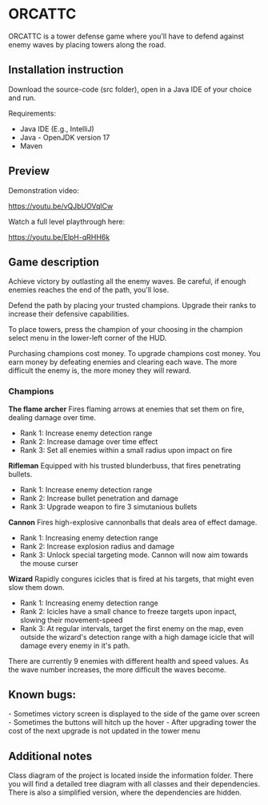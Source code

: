 <H1>ORCATTC</H1>
 
ORCATTC is a tower defense game where you'll have to defend against enemy waves by placing towers along the road.


<H2>Installation instruction</H2>
 
Download the source-code (src folder), open in a Java IDE of your choice and run.

Requirements:
-	Java IDE (E.g., IntelliJ)
-	Java - OpenJDK version 17
-	Maven 

<H2>Preview</H2>

Demonstration video: 
 
https://youtu.be/vQJbUOVqlCw
 
Watch a full level playthrough here:

https://youtu.be/ElpH-qRHH6k


<H2>Game description</H2>
 
Achieve victory by outlasting all the enemy waves. Be careful, if enough enemies reaches the end of the path, you'll lose.
 
Defend the path by placing your trusted champions. Upgrade their ranks to increase their defensive capabilities.

To place towers, press the champion of your choosing in the champion select menu in the lower-left corner of the HUD. 

Purchasing champions cost money. To upgrade champions cost money. You earn money by defeating enemies and clearing each wave.
The more difficult the enemy is, the more money they will reward.

<H3>Champions</H3>
 
<b>The flame archer</b>
Fires flaming arrows at enemies that set them on fire, dealing damage over time. 
 
- Rank 1: Increase enemy detection range</br>
- Rank 2: Increase damage over time effect</br>
- Rank 3: Set all enemies within a small radius upon impact on fire
 
<b>Rifleman</b>
Equipped with his trusted blunderbuss, that fires penetrating bullets.

- Rank 1: Increase enemy detection range
- Rank 2: Increase bullet penetration and damage
- Rank 3: Upgrade weapon to fire 3 simutanious bullets
 
<b>Cannon</b>
Fires high-explosive cannonballs that deals area of effect damage.
 
- Rank 1: Increasing enemy detection range
- Rank 2: Increase explosion radius and damage
- Rank 3: Unlock special targeting mode. Cannon will now aim towards the mouse curser
 
<b>Wizard</b>
Rapidly congures icicles that is fired at his targets, that might even slow them down.
 
- Rank 1: Increasing enemy detection range
- Rank 2: Icicles have a small chance to freeze targets upon inpact, slowing their movement-speed
- Rank 3: At regular intervals, target the first enemy on the map, even outside the wizard's detection range with a high damage icicle that will damage every enemy in it's path.

There are currently 9 enemies with different health and speed values. As the wave number increases, the more difficult the waves become.
 
<H2>Known bugs:</H2>
- Sometimes victory screen is displayed to the side of the game over screen 
- Sometimes the buttons will hitch up the hover 
- After upgrading tower the cost of the next upgrade is not updated in the tower menu
 

<H2>Additional notes</H2>
 
Class diagram of the project is located inside the information folder. There you will find a detailed tree diagram with all classes and their dependencies. There is also a simplified version, where the dependencies are hidden.

